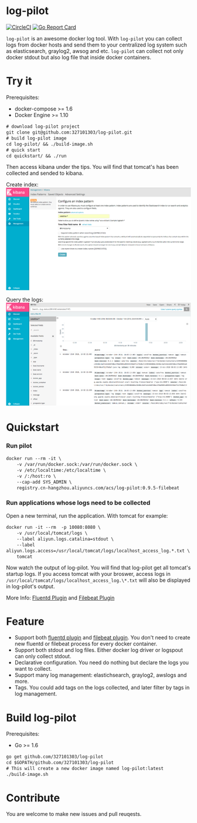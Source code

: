 log-pilot
=========

[![CircleCI](https://circleci.com/gh/327101303/log-pilot.svg?style=svg)](https://circleci.com/gh/327101303/log-pilot)
[![Go Report Card](https://goreportcard.com/badge/github.com/327101303/log-pilot)](https://goreportcard.com/report/github.com/327101303/log-pilot)

`log-pilot` is an awesome docker log tool. With `log-pilot` you can collect logs from docker hosts and send them to your centralized log system such as elasticsearch, graylog2, awsog and etc. `log-pilot` can collect not only docker stdout but also log file that inside docker containers.

Try it
======

Prerequisites:

- docker-compose >= 1.6
- Docker Engine >= 1.10

```
# download log-pilot project
git clone git@github.com:327101303/log-pilot.git
# build log-pilot image
cd log-pilot/ && ./build-image.sh
# quick start
cd quickstart/ && ./run
```

Then access kibana under the tips. You will find that tomcat's has been collected and sended to kibana.

Create index:
![kibana](quickstart/Kibana.png)

Query the logs:
![kibana](quickstart/Kibana2.png)

Quickstart
==========

### Run pilot

```
docker run --rm -it \
    -v /var/run/docker.sock:/var/run/docker.sock \
    -v /etc/localtime:/etc/localtime \
    -v /:/host:ro \
    --cap-add SYS_ADMIN \
    registry.cn-hangzhou.aliyuncs.com/acs/log-pilot:0.9.5-filebeat
```

### Run applications whose logs need to be collected

Open a new terminal, run the application. With tomcat for example:

```
docker run -it --rm  -p 10080:8080 \
    -v /usr/local/tomcat/logs \
    --label aliyun.logs.catalina=stdout \
    --label aliyun.logs.access=/usr/local/tomcat/logs/localhost_access_log.*.txt \
    tomcat
```

Now watch the output of log-pilot. You will find that log-pilot get all tomcat's startup logs. If you access tomcat with your broswer, access logs in `/usr/local/tomcat/logs/localhost_access_log.\*.txt` will also be displayed in log-pilot's output.

More Info: [Fluentd Plugin](docs/fluentd/docs.md) and [Filebeat Plugin](docs/filebeat/docs.md)

Feature
========

- Support both [fluentd plugin](docs/fluentd/docs.md) and [filebeat plugin](docs/filebeat/docs.md). You don't need to create new fluentd or filebeat process for every docker container.
- Support both stdout and log files. Either docker log driver or logspout can only collect stdout.
- Declarative configuration. You need do nothing but declare the logs you want to collect.
- Support many log management: elastichsearch, graylog2, awslogs and more.
- Tags. You could add tags on the logs collected, and later filter by tags in log management.

Build log-pilot
===================

Prerequisites:

- Go >= 1.6

```
go get github.com/327101303/log-pilot
cd $GOPATH/github.com/327101303/log-pilot
# This will create a new docker image named log-pilot:latest
./build-image.sh
```

Contribute
==========

You are welcome to make new issues and pull reuqests.

